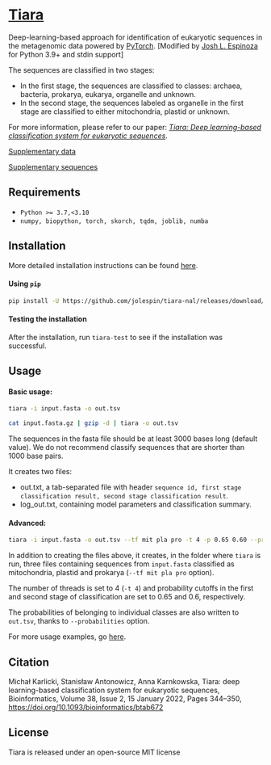 # [Tiara](https://ibe-uw.github.io/tiara/)

Deep-learning-based approach for identification of eukaryotic sequences in the metagenomic data powered by [PyTorch](https://pytorch.org).  [Modified by [Josh L. Espinoza](https://github.com/jolespin) for Python 3.9+ and stdin support]

The sequences are classified in two stages:

- In the first stage, the sequences are classified to classes: 
      archaea, bacteria, prokarya, eukarya, organelle and unknown.
- In the second stage, the sequences labeled as organelle in the first stage 
      are classified to either mitochondria, plastid or unknown.

For more information, please refer to our paper:
[*Tiara: Deep learning-based classification system for eukaryotic sequences*](https://doi.org/10.1093/bioinformatics/btab672).

[Supplementary data](https://academic.oup.com/bioinformatics/advance-article/doi/10.1093/bioinformatics/btab672/6375939#supplementary-data)

[Supplementary sequences](data/Supplementary_sequences)

## Requirements

- `Python >= 3.7,<3.10`
- `numpy, biopython, torch, skorch, tqdm, joblib, numba`

## Installation

More detailed installation instructions can be found [here](docs/detailed-installation.md).

#### Using `pip`

```bash
pip install -U https://github.com/jolespin/tiara-nal/releases/download/1.0.4rc1/tiara-1.0.4rc1.tar.gz
```

#### Testing the installation

After the installation, run `tiara-test` to see if the installation was successful.

## Usage

#### Basic usage:
```bash
tiara -i input.fasta -o out.tsv

cat input.fasta.gz | gzip -d | tiara -o out.tsv
```

The sequences in the fasta file should be at least 3000 bases long (default value). We do not recommend classify sequences that are shorter than 1000 base pairs.

It creates two files: 

 - out.txt, a tab-separated file with header `sequence id, first stage classification result, second stage classification result`.
 - log_out.txt, containing model parameters and classification summary.

#### Advanced:

```bash
tiara -i input.fasta -o out.tsv --tf mit pla pro -t 4 -p 0.65 0.60 --probabilities
```

In addition to creating the files above, it creates, in the folder where `tiara` is run,
three files containing sequences from `input.fasta` classified as 
mitochondria, plastid and prokarya (`--tf mit pla pro` option).

The number of threads is set to 4 (`-t 4`) and probability cutoffs 
in the first and second stage of classification are set to 0.65 and 0.6, respectively.

The probabilities of belonging to individual classes are also written to 
`out.tsv`, thanks to `--probabilities` option.

For more usage examples, go [here](docs/usage.md).

## Citation 

Michał Karlicki, Stanisław Antonowicz, Anna Karnkowska, Tiara: deep learning-based classification system for eukaryotic sequences, Bioinformatics, Volume 38, Issue 2, 15 January 2022, Pages 344–350, https://doi.org/10.1093/bioinformatics/btab672

## License

Tiara is released under an open-source MIT license 












